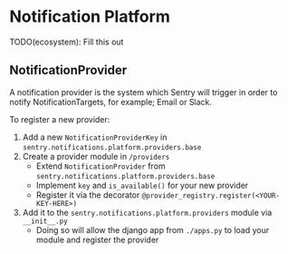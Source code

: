 # Notification Platform

TODO(ecosystem): Fill this out

## NotificationProvider

A notification provider is the system which Sentry will trigger in order to notify NotificationTargets, for example; Email or Slack.

To register a new provider:

1. Add a new `NotificationProviderKey` in `sentry.notifications.platform.providers.base`
2. Create a provider module in `/providers`
   - Extend `NotificationProvider` from `sentry.notifications.platform.providers.base`
   - Implement `key` and `is_available()` for your new provider
   - Register it via the decorator `@provider_registry.register(<YOUR-KEY-HERE>)`
3. Add it to the `sentry.notifications.platform.providers` module via `__init__.py`
   - Doing so will allow the django app from `./apps.py` to load your module and register the provider
